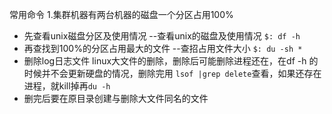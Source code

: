 常用命令
1.集群机器有两台机器的磁盘一个分区占用100%
* 先查看unix磁盘分区及使用情况
--查看unix的磁盘及使用情况
`$: df -h`
* 再查找到100%的分区占用最大的文件
--查招占用文件大小
`$: du -sh *`
* 删除log日志文件
 linux大文件的删除，删除后可能删除进程还在，在df -h 的时候并不会更新硬盘的情况，删除完用
 `lsof |grep delete`查看，如果还存在进程，就kill掉再`du -h`
* 删完后要在原目录创建与删除大文件同名的文件

